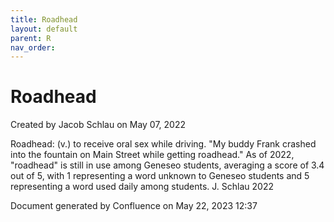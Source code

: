 ```yaml
---
title: Roadhead
layout: default
parent: R
nav_order:
---
```


# Roadhead

Created by  Jacob Schlau on May 07, 2022

Roadhead: (v.) to receive oral sex while driving. &quot;My buddy Frank crashed into the fountain on Main Street while getting roadhead.&quot; As of 2022, &quot;roadhead&quot; is still in use among Geneseo students, averaging a score of 3.4 out of 5, with 1 representing a word unknown to Geneseo students and 5 representing a word used daily among students. J. Schlau 2022

Document generated by Confluence on May 22, 2023 12:37


